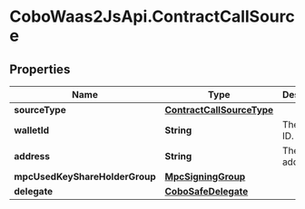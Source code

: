 # CoboWaas2JsApi.ContractCallSource

## Properties

Name | Type | Description | Notes
------------ | ------------- | ------------- | -------------
**sourceType** | [**ContractCallSourceType**](ContractCallSourceType.md) |  | 
**walletId** | **String** | The wallet ID. | 
**address** | **String** | The wallet address. | 
**mpcUsedKeyShareHolderGroup** | [**MpcSigningGroup**](MpcSigningGroup.md) |  | [optional] 
**delegate** | [**CoboSafeDelegate**](CoboSafeDelegate.md) |  | 


